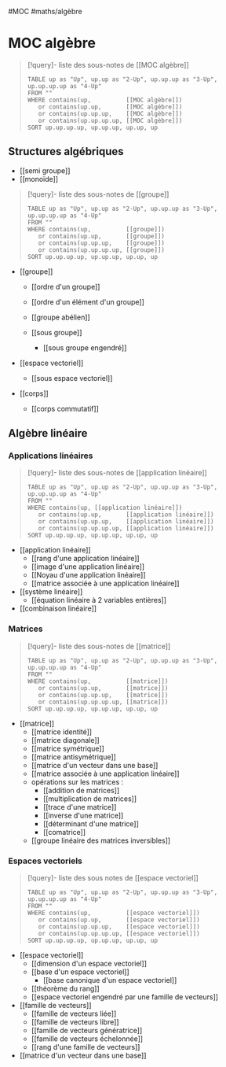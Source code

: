 #MOC #maths/algèbre 
# MOC algèbre

> [!query]- liste des sous-notes de [[MOC algèbre]]
> ```dataview
> TABLE up as "Up", up.up as "2-Up", up.up.up as "3-Up", up.up.up.up as "4-Up"
> FROM ""
> WHERE contains(up,          [[MOC algèbre]])
>    or contains(up.up,       [[MOC algèbre]])
>    or contains(up.up.up,    [[MOC algèbre]])
>    or contains(up.up.up.up, [[MOC algèbre]])
> SORT up.up.up.up, up.up.up, up.up, up
> ```


## Structures algébriques

 - [[semi groupe]]
 - [[monoïde]]
 
> [!query]- liste des sous-notes de [[groupe]]
> ```dataview
> TABLE up as "Up", up.up as "2-Up", up.up.up as "3-Up", up.up.up.up as "4-Up"
> FROM ""
> WHERE contains(up,          [[groupe]])
>    or contains(up.up,       [[groupe]])
>    or contains(up.up.up,    [[groupe]])
>    or contains(up.up.up.up, [[groupe]])
> SORT up.up.up.up, up.up.up, up.up, up
> ```

 - [[groupe]]
     - [[ordre d'un groupe]]
     - [[ordre d'un élément d'un groupe]]
     
     - [[groupe abélien]]
     - [[sous groupe]]
         - [[sous groupe engendré]]
         
         
 - [[espace vectoriel]]
     - [[sous espace vectoriel]]


 - [[corps]]
     - [[corps commutatif]]



## Algèbre linéaire

### Applications linéaires

> [!query]- liste des sous-notes de [[application linéaire]]
> ```dataview
> TABLE up as "Up", up.up as "2-Up", up.up.up as "3-Up", up.up.up.up as "4-Up"
> FROM ""
> WHERE contains(up, [[application linéaire]])
>    or contains(up.up,       [[application linéaire]])
>    or contains(up.up.up,    [[application linéaire]])
>    or contains(up.up.up.up, [[application linéaire]])
> SORT up.up.up.up, up.up.up, up.up, up
> ```

 - [[application linéaire]]
     - [[rang d'une application linéaire]]
     - [[image d'une application linéaire]]
     - [[Noyau d'une application linéaire]]
     - [[matrice associée à une application linéaire]]
 - [[système linéaire]]
     - [[équation linéaire à 2 variables entières]]
 - [[combinaison linéaire]]



### Matrices

> [!query]- liste des sous-notes de [[matrice]]
> ```dataview
> TABLE up as "Up", up.up as "2-Up", up.up.up as "3-Up", up.up.up.up as "4-Up"
> FROM ""
> WHERE contains(up,          [[matrice]])
>    or contains(up.up,       [[matrice]])
>    or contains(up.up.up,    [[matrice]])
>    or contains(up.up.up.up, [[matrice]])
> SORT up.up.up.up, up.up.up, up.up, up
> ```

 - [[matrice]]
     - [[matrice identité]]
     - [[matrice diagonale]]
     - [[matrice symétrique]]
     - [[matrice antisymétrique]]
     - [[matrice d'un vecteur dans une base]]
     - [[matrice associée à une application linéaire]]
     - opérations sur les matrices :
         - [[addition de matrices]]
         - [[multiplication de matrices]]
         - [[trace d'une matrice]]
         - [[inverse d'une matrice]]
         - [[déterminant d'une matrice]]
         - [[comatrice]]
     - [[groupe linéaire des matrices inversibles]]
     

### Espaces vectoriels

> [!query]- liste des sous notes de [[espace vectoriel]]
> ```dataview
> TABLE up as "Up", up.up as "2-Up", up.up.up as "3-Up", up.up.up.up as "4-Up"
> FROM ""
> WHERE contains(up,          [[espace vectoriel]])
>    or contains(up.up,       [[espace vectoriel]])
>    or contains(up.up.up,    [[espace vectoriel]])
>    or contains(up.up.up.up, [[espace vectoriel]])
> SORT up.up.up.up, up.up.up, up.up, up
> ```

 - [[espace vectoriel]]
     - [[dimension d'un espace vectoriel]]
     - [[base d'un espace vectoriel]]
         - [[base canonique d'un espace vectoriel]]
     - [[théorème du rang]]
     - [[espace vectoriel engendré par une famille de vecteurs]]
 - [[famille de vecteurs]]
     - [[famille de vecteurs liée]]
     - [[famille de vecteurs libre]]
     - [[famille de vecteurs génératrice]]
     - [[famille de vecteurs échelonnée]]
     - [[rang d'une famille de vecteurs]]
 - [[matrice d'un vecteur dans une base]]


 
